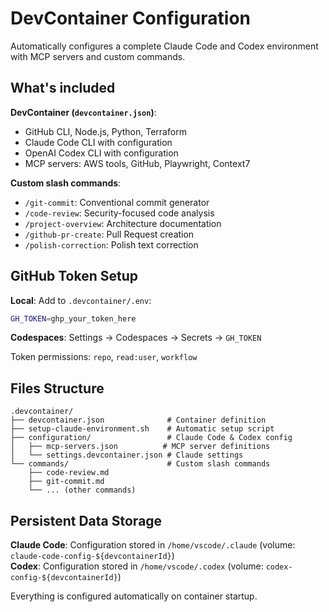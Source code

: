 # DevContainer Configuration

Automatically configures a complete Claude Code and Codex environment with MCP servers and custom commands.

## What's included

**DevContainer (`devcontainer.json`)**:
- GitHub CLI, Node.js, Python, Terraform
- Claude Code CLI with configuration
- OpenAI Codex CLI with configuration
- MCP servers: AWS tools, GitHub, Playwright, Context7

**Custom slash commands**:
- `/git-commit`: Conventional commit generator
- `/code-review`: Security-focused code analysis  
- `/project-overview`: Architecture documentation
- `/github-pr-create`: Pull Request creation
- `/polish-correction`: Polish text correction

## GitHub Token Setup

**Local**: Add to `.devcontainer/.env`:
```bash
GH_TOKEN=ghp_your_token_here
```

**Codespaces**: Settings → Codespaces → Secrets → `GH_TOKEN`

Token permissions: `repo`, `read:user`, `workflow`

## Files Structure

```
.devcontainer/
├── devcontainer.json              # Container definition
├── setup-claude-environment.sh    # Automatic setup script
├── configuration/                 # Claude Code & Codex config
│   ├── mcp-servers.json          # MCP server definitions
│   └── settings.devcontainer.json # Claude settings
└── commands/                      # Custom slash commands
    ├── code-review.md
    ├── git-commit.md
    └── ... (other commands)
```

## Persistent Data Storage

**Claude Code**: Configuration stored in `/home/vscode/.claude` (volume: `claude-code-config-${devcontainerId}`)  
**Codex**: Configuration stored in `/home/vscode/.codex` (volume: `codex-config-${devcontainerId}`)

Everything is configured automatically on container startup.